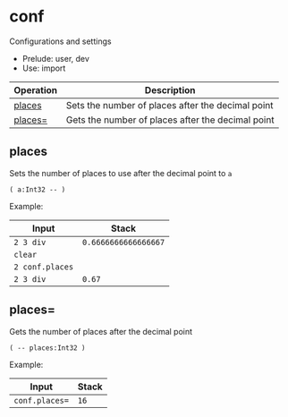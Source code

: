 # conf

Configurations and settings

- Prelude: user, dev
- Use: import

| Operation                   | Description
|-----------------------------|----------------
| [places](#places)           | Sets the number of places after the decimal point
| [places=](#places)          | Gets the number of places after the decimal point


## places

Sets the number of places to use after the decimal point to `a`

    ( a:Int32 -- )

Example:

| Input            | Stack
|------------------|---------------------|
| `2 3 div`        | `0.6666666666666667`
| `clear`          |
| `2 conf.places`  |
| `2 3 div`        | `0.67`


## places=

Gets the number of places after the decimal point

    ( -- places:Int32 )

Example:

| Input            | Stack
|------------------|---------------------|
| `conf.places=`   | `16`

